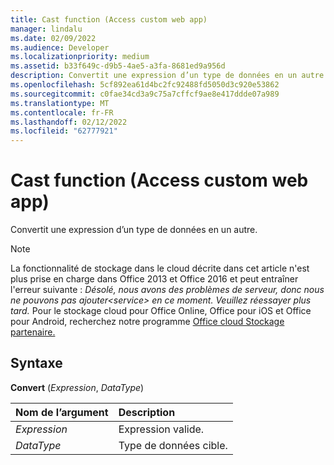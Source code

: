 ```yaml
---
title: Cast function (Access custom web app)
manager: lindalu
ms.date: 02/09/2022
ms.audience: Developer
ms.localizationpriority: medium
ms.assetid: b33f649c-d9b5-4ae5-a3fa-8681ed9a956d
description: Convertit une expression d’un type de données en un autre.
ms.openlocfilehash: 5cf892ea61d4bc2fc92488fd5050d3c920e53862
ms.sourcegitcommit: c0fae34cd3a9c75a7cffcf9ae8e417ddde07a989
ms.translationtype: MT
ms.contentlocale: fr-FR
ms.lasthandoff: 02/12/2022
ms.locfileid: "62777921"
---
```

# <a name="cast-function-access-custom-web-app"></a>Cast function (Access custom web app)

Convertit une expression d’un type de données en un autre.
  
> [!NOTE]
> La fonctionnalité de stockage dans le cloud décrite dans cet article n'est plus prise en charge dans Office 2013 et Office 2016 et peut entraîner l'erreur suivante : *Désolé, nous avons des problèmes de serveur, donc nous ne pouvons pas ajouter\<service\> en ce moment. Veuillez réessayer plus tard.*
> Pour le stockage cloud pour Office Online, Office pour iOS et Office pour Android, recherchez notre programme [Office cloud Stockage partenaire.](https://dev.office.com/programs/officecloudstorage)
  
## <a name="syntax"></a>Syntaxe

**Convert** (*Expression*, *DataType*)
  
|**Nom de l’argument**|**Description**|
|:-----|:-----|
| *Expression*   |Expression valide.   |
| *DataType*   |Type de données cible.   |
